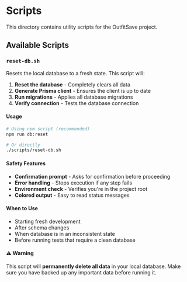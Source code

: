 # Scripts

This directory contains utility scripts for the OutfitSave project.

## Available Scripts

### `reset-db.sh`

Resets the local database to a fresh state. This script will:

1. **Reset the database** - Completely clears all data
2. **Generate Prisma client** - Ensures the client is up to date
3. **Run migrations** - Applies all database migrations
4. **Verify connection** - Tests the database connection

#### Usage

```bash
# Using npm script (recommended)
npm run db:reset

# Or directly
./scripts/reset-db.sh
```

#### Safety Features

- **Confirmation prompt** - Asks for confirmation before proceeding
- **Error handling** - Stops execution if any step fails
- **Environment check** - Verifies you're in the project root
- **Colored output** - Easy to read status messages

#### When to Use

- Starting fresh development
- After schema changes
- When database is in an inconsistent state
- Before running tests that require a clean database

#### ⚠️ Warning

This script will **permanently delete all data** in your local database. Make sure you have backed up any important data before running it. 